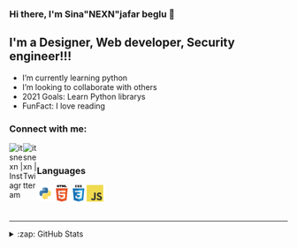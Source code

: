 ### Hi there, I'm Sina"NEXN"jafar beglu 👋

## I'm a Designer, Web developer, Security engineer!!!

-  I’m currently learning python
-  I’m looking to collaborate with others
-  2021 Goals: Learn Python librarys
-  FunFact: I love reading

### Connect with me:

[<img align="left" alt="itsnexn | Instagram" width="25px" src="https://cdn.jsdelivr.net/npm/simple-icons@v3/icons/instagram.svg" />][instagram]
[<img align="left" alt="itsnexn | Twitter" width="25px" src="https://theshillongtimes.com/wp-content/uploads/2020/10/twitter-logo.png" />][Twitter]

<br />

### Languages

<img align="left" alt="Python" width="30px" src="https://raw.githubusercontent.com/github/explore/80688e429a7d4ef2fca1e82350fe8e3517d3494d/topics/python/python.png" />
<img align="left" alt="HTML5" width="30px" src="https://raw.githubusercontent.com/github/explore/80688e429a7d4ef2fca1e82350fe8e3517d3494d/topics/html/html.png" />
<img align="left" alt="CSS3" width="30px" src="https://raw.githubusercontent.com/github/explore/80688e429a7d4ef2fca1e82350fe8e3517d3494d/topics/css/css.png" />
<img align="left" alt="JavaScript" width="30px" src="https://raw.githubusercontent.com/github/explore/80688e429a7d4ef2fca1e82350fe8e3517d3494d/topics/javascript/javascript.png" />
<br />


<br />
<br />

---

<details>
  <summary>:zap: GitHub Stats</summary>

  <img align="left" alt="itsnexn's GitHub Stats" src="https://github-readme-stats.codestackr.vercel.app/api?username=itsnexn&show_icons=true&hide_border=true" />

</details>

[instagram]: https://instagram.com/itsnexn
[Twitter]: https://twitter.com/itsnexn
